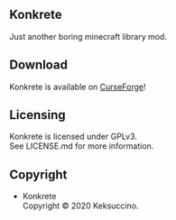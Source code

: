## Konkrete

Just another boring minecraft library mod.

## Download

Konkrete is available on [CurseForge](https://www.curseforge.com/minecraft/mc-mods/konkrete)!

## Licensing

Konkrete is licensed under GPLv3.<br>
See LICENSE.md for more information.

## Copyright

- Konkrete<br>
Copyright © 2020 Keksuccino.
